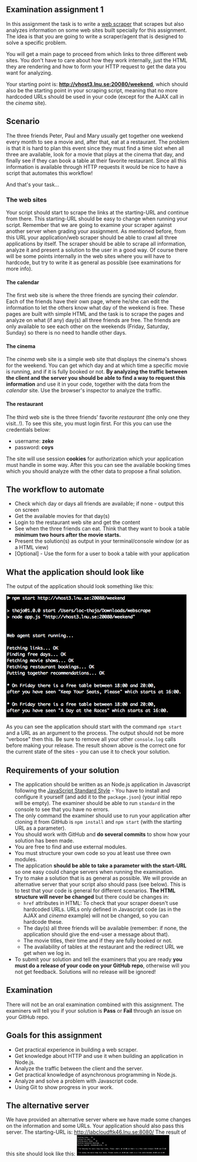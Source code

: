 ## Examination assignment 1

In this assignment the task is to write a [web scraper](https://en.wikipedia.org/wiki/Web_scraping) that scrapes but also analyzes information on some web sites built specially for this assignment. The idea is that you are going to write a scraper/agent that is designed to solve a specific problem.

You will get a main page to proceed from which links to three different web sites. You don't have to care about how they work internally, just the HTML they are rendering and how to form your HTTP request to get the data you want for analyzing.

Your starting point is: **http://vhost3.lnu.se:20080/weekend**, which should also be the starting point in your scraping script, meaning that no more hardcoded URLs should be used in your code (except for the AJAX call in the *cinema* site).

## Scenario
The three friends Peter, Paul and Mary usually get together one weekend every month to see a movie and, after that, eat at a restaurant. The problem is that it is hard to plan this event since they must find a time slot when all three are available, look for a movie that plays at the cinema that day, and finally see if they can book a table at their favorite restaurant. Since all this information is available through HTTP requests it would be nice to have a script that automates this workflow!

And that's your task...

### The web sites
Your script should start to scrape the links at the starting-URL and continue from there. This starting-URL should be easy to change when running your script. Remember that we are going to examine your scraper against another server when grading your assignment. As mentioned before, from this URL your application/web scraper should be able to crawl all three applications by itself. The scraper should be able to scrape all information, analyze it and present a solution to the user in a good way. Of course there will be some points internally in the web sites where you will have to hardcode, but try to write it as general as possible (see examinations for more info).


#### The calendar
The first web site is where the three friends are syncing their *calendar*. Each of the friends have their own page, where he/she can edit the information to let the others know what day of the weekend is free. These pages are built with simple HTML and the task is to scrape the pages and analyze on what (if any) day(s) all three friends are free. The friends are only available to see each other on the weekends (Friday, Saturday, Sunday) so there is no need to handle other days.

#### The cinema
The *cinema* web site is a simple web site that displays the cinema's shows for the weekend. You can get which day and at which time a specific movie is running, and if it is fully booked or not. **By analyzing the traffic between the client and the server you should be able to find a way to request this information** and use it in your code, together with the data from the *calendar* site. Use the browser's inspector to analyze the traffic.

#### The restaurant
The third web site is the three friends' favorite *restaurant* (the only one they visit..!). To see this site, you must login first. For this you can use the credentials below:
* username: **zeke**
* password: **coys**

The site will use session **cookies** for authorization which your application must handle in some way. After this you can see the available booking times which you should analyze with the other data to propose a final solution.

## The workflow to automate
* Check which day or days all friends are available; if none - output this on screen
* Get the available movies for that day(s)
* Login to the restaurant web site and get the content
* See when the three friends can eat. Think that they want to book a table **minimum two hours after the movie starts.**
* Present the solution(s) as output in your terminal/console window (or as a HTML view)
* [Optional] - Use the form for a user to book a table with your application

## What the application should look like
The output of the application should look something like this:

![output of application](https://github.com/1dv023/syllabus/blob/master/examination/exam-assignment-1/output.png?raw=true)

As you can see the application should start with the command `npm start` and a URL as an argument to the process.
The output should not be more "verbose" then this. Be sure to remove all your other `console.log` calls before making your release.
The result shown above is the correct one for the current state of the sites - you can use it to check your solution.

## Requirements of your solution
* The application should be written as an Node.js application in Javascript following the [JavaScript Standard Style](https://standardjs.com/) - You have to install and configure it yourself (and add it to the `package.json`) (your initial repo will be empty). The examiner should be able to run `standard` in the console to see that you have no errors.
* The only command the examiner should use to run your application after cloning it from GitHub is `npm install` and `npm start` (with the starting URL as a parameter).
* You should work with GitHub and **do several commits** to show how your solution has been made.
* You are free to find and use external modules.
* You must structure your own code so you at least use three own modules.
* The application **should be able to take a parameter with the start-URL** so one easy could change servers when running the examination.
* Try to make a solution that is as general as possible. We will provide an alternative server that your script also should pass (see below). This is to test that your code is general for different scenarios. **The HTML structure will never be changed** but there could be changes in:
  * `href` attributes in HTML: To check that your scraper doesn't use hardcoded URLs. URLs only defined in Javascript code (as in the AJAX and *cinema* example) will not be changed, so you can hardcode these.
  * The day(s) all three friends will be available (remember: if none, the application should give the end-user a message about that).
  * The movie titles, their time and if they are fully booked or not.
  * The availability of tables at the restaurant and the redirect URL we get when we log in.
* To submit your solution and tell the examiners that you are ready **you must do a release of your code on your GitHub repo**, otherwise will you not get feedback. Solutions will no release will be ignored!

## Examination
There will not be an oral examination combined with this assignment. The examiners will tell you if your solution is **Pass** or **Fail** through an issue on your GitHub repo.

## Goals for this assignment
* Get practical experience in building a web scraper.
* Get knowledge about HTTP and use it when building an application in Node.js.
* Analyze the traffic between the client and the server.
* Get practical knowledge of asynchronous programming in Node.js.
* Analyze and solve a problem with Javascript code.
* Using Git to show progress in your work.

## The alternative server
We have provided an alternative server where we have made some changes on the information and some URLs. Your application should also pass this server. The starting-URL is: http://labcloudftk46.lnu.se:8080/
The result of this site should look like this:
<img src="https://github.com/1dv023/syllabus/blob/master/examination/exam-assignment-1/output2.png?raw=true" width="50%">